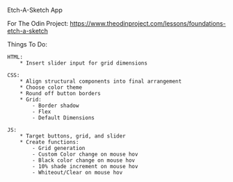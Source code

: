 Etch-A-Sketch App

For The Odin Project: https://www.theodinproject.com/lessons/foundations-etch-a-sketch

Things To Do:

    HTML:
        * Insert slider input for grid dimensions

    CSS:
        * Align structural components into final arrangement
        * Choose color theme
        * Round off button borders
        * Grid:
            - Border shadow
            - Flex
            - Default Dimensions

    JS:
        * Target buttons, grid, and slider
        * Create functions:
            - Grid generation
            - Custom Color change on mouse hov
            - Black color change on mouse hov
            - 10% shade increment on mouse hov
            - Whiteout/Clear on mouse hov